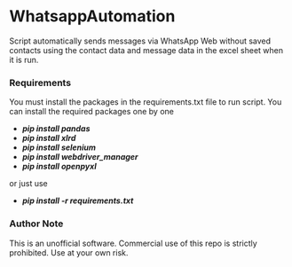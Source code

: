 # WhatsappAutomation
Script automatically sends messages via WhatsApp Web without saved contacts using the contact data and message data in the excel sheet when it is run.

### Requirements
You must install the packages in the requirements.txt file to run script. You can install the required packages one by one 

- ***pip install pandas***
- ***pip install xlrd***
- ***pip install selenium***
- ***pip install webdriver_manager***
- ***pip install openpyxl***

or just use         
- ***pip install -r requirements.txt***


### Author Note
This is an unofficial software. Commercial use of this repo is strictly prohibited. Use at your own risk. 
